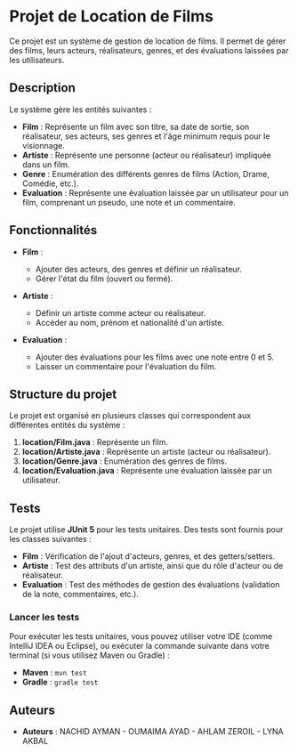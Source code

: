 # Projet de Location de Films

Ce projet est un système de gestion de location de films. Il permet de gérer des films, leurs acteurs, réalisateurs, genres, et des évaluations laissées par les utilisateurs.

## Description

Le système gère les entités suivantes :
- **Film** : Représente un film avec son titre, sa date de sortie, son réalisateur, ses acteurs, ses genres et l'âge minimum requis pour le visionnage.
- **Artiste** : Représente une personne (acteur ou réalisateur) impliquée dans un film.
- **Genre** : Enumération des différents genres de films (Action, Drame, Comédie, etc.).
- **Evaluation** : Représente une évaluation laissée par un utilisateur pour un film, comprenant un pseudo, une note et un commentaire.

## Fonctionnalités

- **Film** : 
  - Ajouter des acteurs, des genres et définir un réalisateur.
  - Gérer l'état du film (ouvert ou fermé).
  
- **Artiste** :
  - Définir un artiste comme acteur ou réalisateur.
  - Accéder au nom, prénom et nationalité d'un artiste.

- **Evaluation** :
  - Ajouter des évaluations pour les films avec une note entre 0 et 5.
  - Laisser un commentaire pour l'évaluation du film.

## Structure du projet

Le projet est organisé en plusieurs classes qui correspondent aux différentes entités du système :

1. **location/Film.java** : Représente un film.
2. **location/Artiste.java** : Représente un artiste (acteur ou réalisateur).
3. **location/Genre.java** : Enumération des genres de films.
4. **location/Evaluation.java** : Représente une évaluation laissée par un utilisateur.

## Tests

Le projet utilise **JUnit 5** pour les tests unitaires. Des tests sont fournis pour les classes suivantes :

- **Film** : Vérification de l'ajout d'acteurs, genres, et des getters/setters.
- **Artiste** : Test des attributs d'un artiste, ainsi que du rôle d'acteur ou de réalisateur.
- **Evaluation** : Test des méthodes de gestion des évaluations (validation de la note, commentaires, etc.).

### Lancer les tests

Pour exécuter les tests unitaires, vous pouvez utiliser votre IDE (comme IntelliJ IDEA ou Eclipse), ou exécuter la commande suivante dans votre terminal (si vous utilisez Maven ou Gradle) :

- **Maven** : `mvn test`
- **Gradle** : `gradle test`

## Auteurs
- **Auteurs** : NACHID AYMAN - OUMAIMA AYAD - AHLAM ZEROIL - LYNA AKBAL